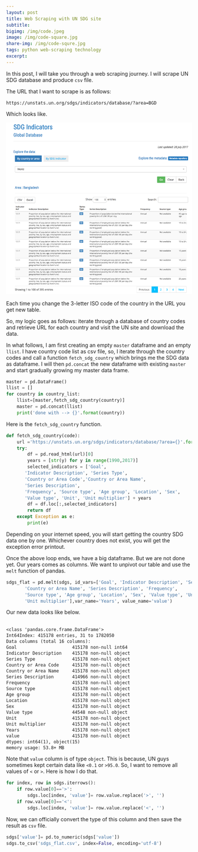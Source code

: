 ```yaml
---
layout: post
title: Web Scraping with UN SDG site
subtitle: 
bigimg: /img/code.jpeg
image: /img/code-square.jpg
share-img: /img/code-squre.jpg
tags: python web-scraping technology
excerpt: 
---
```


In this post, I will take you through a web scraping journey. I will scrape UN SDG database and produce `csv` file. 

The URL that I want to scrape is as follows:
```
https://unstats.un.org/sdgs/indicators/database/?area=BGD
```
Which looks like.

![un site](/img/unsd-1.png)

Each time you change the 3-letter ISO code of the country in the URL you get new table. 

So, my logic goes as follows: iterate through a database of country codes and retrieve URL for each country and visit the UN site and download the data. 

In what follows, I am first creating an empty `master` dataframe and an empty `llist`. I have country code list as csv file, so, I iterate through the country codes and call a function `fetch_sdg_country` which brings me the SDG data as dataframe. I will then `pd.concat` the new dataframe with existing `master` and start gradually growing my master data frame. 

```python
master = pd.DataFrame()
llist = []
for country in country_list:
    llist=[master,fetch_sdg_country(country)]
    master = pd.concat(llist)
    print('done with --> {}'.format(country))
```

Here is the `fetch_sdg_country` function. 

```python
def fetch_sdg_country(code):
    url ='https://unstats.un.org/sdgs/indicators/database/?area={}'.format(code)
    try:
        df = pd.read_html(url)[0]
        years = [str(y) for y in range(1990,2017)]
        selected_indicators = ['Goal', 
       'Indicator Description', 'Series Type',
       'Country or Area Code','Country or Area Name',
       'Series Description', 
       'Frequency', 'Source type', 'Age group', 'Location', 'Sex',
       'Value type', 'Unit', 'Unit multiplier'] + years
        df = df.loc[:,selected_indicators]
        return df
    except Exception as e:
        print(e)
```

Depending on your internet speed, you will start getting the country SDG data one by one. Whichever country does not exist, you will get the exception error printout. 

Once the above loop ends, we have a big dataframe. But we are not done yet. Our years comes as columns. We want to unpivot our table and use the `melt` function of pandas. 

```python
sdgs_flat = pd.melt(sdgs, id_vars=['Goal', 'Indicator Description', 'Series Type', 'Country or Area Code',
       'Country or Area Name', 'Series Description', 'Frequency',
       'Source type', 'Age group', 'Location', 'Sex', 'Value type', 'Unit',
       'Unit multiplier'],var_name='Years', value_name='value')
```

Our new data looks like below.

```

<class 'pandas.core.frame.DataFrame'>
Int64Index: 415178 entries, 31 to 1782050
Data columns (total 16 columns):
Goal                     415178 non-null int64
Indicator Description    415178 non-null object
Series Type              415178 non-null object
Country or Area Code     415178 non-null object
Country or Area Name     415178 non-null object
Series Description       414966 non-null object
Frequency                415178 non-null object
Source type              415178 non-null object
Age group                415178 non-null object
Location                 415178 non-null object
Sex                      415178 non-null object
Value type               44548 non-null object
Unit                     415178 non-null object
Unit multiplier          415178 non-null object
Years                    415178 non-null object
value                    415178 non-null object
dtypes: int64(1), object(15)
memory usage: 53.8+ MB
```

Note that `value` column is of type `object`. This is because, UN guys sometimes kept certain data like `<0.1` or `>95.0`. So, I want to remove all values of `<` or `>`. Here is how I do that. 

```python
for index, row in sdgs.iterrows():
    if row.value[0]=='>':
        sdgs.loc[index, 'value']= row.value.replace('>', '')
    if row.value[0]=='<':
        sdgs.loc[index, 'value']= row.value.replace('<', '')
```

Now, we can officially convert the type of this column and then save the result as `csv` file. 

```python
sdgs['value']= pd.to_numeric(sdgs['value'])
sdgs.to_csv('sdgs_flat.csv', index=False, encoding='utf-8')
```
